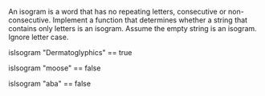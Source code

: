 An isogram is a word that has no repeating letters, consecutive or non-consecutive. 
Implement a function that determines whether a string that contains only letters is an isogram. 
Assume the empty string is an isogram. Ignore letter case.

isIsogram "Dermatoglyphics" == true 

isIsogram "moose" == false 

isIsogram "aba" == false 
